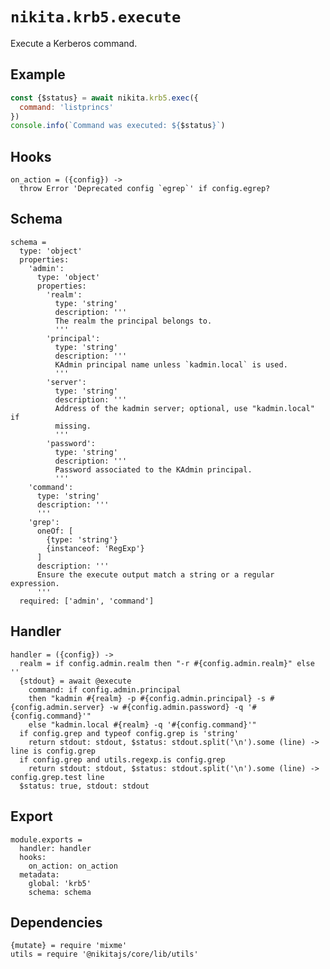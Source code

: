 
# `nikita.krb5.execute`

Execute a Kerberos command.

## Example

```js
const {$status} = await nikita.krb5.exec({
  command: 'listprincs'
})
console.info(`Command was executed: ${$status}`)
```

## Hooks

    on_action = ({config}) ->
      throw Error 'Deprecated config `egrep`' if config.egrep?

## Schema

    schema =
      type: 'object'
      properties:
        'admin':
          type: 'object'
          properties:
            'realm':
              type: 'string'
              description: '''
              The realm the principal belongs to.
              '''
            'principal':
              type: 'string'
              description: '''
              KAdmin principal name unless `kadmin.local` is used.
              '''
            'server':
              type: 'string'
              description: '''
              Address of the kadmin server; optional, use "kadmin.local" if
              missing.
              '''
            'password':
              type: 'string'
              description: '''
              Password associated to the KAdmin principal.
              '''
        'command':
          type: 'string'
          description: '''
          '''
        'grep':
          oneOf: [
            {type: 'string'}
            {instanceof: 'RegExp'}
          ]
          description: '''
          Ensure the execute output match a string or a regular expression.
          '''
      required: ['admin', 'command']

## Handler

    handler = ({config}) ->
      realm = if config.admin.realm then "-r #{config.admin.realm}" else ''
      {stdout} = await @execute
        command: if config.admin.principal
        then "kadmin #{realm} -p #{config.admin.principal} -s #{config.admin.server} -w #{config.admin.password} -q '#{config.command}'"
        else "kadmin.local #{realm} -q '#{config.command}'"
      if config.grep and typeof config.grep is 'string'
        return stdout: stdout, $status: stdout.split('\n').some (line) -> line is config.grep
      if config.grep and utils.regexp.is config.grep
        return stdout: stdout, $status: stdout.split('\n').some (line) -> config.grep.test line
      $status: true, stdout: stdout

## Export

    module.exports =
      handler: handler
      hooks:
        on_action: on_action
      metadata:
        global: 'krb5'
        schema: schema

## Dependencies

    {mutate} = require 'mixme'
    utils = require '@nikitajs/core/lib/utils'
